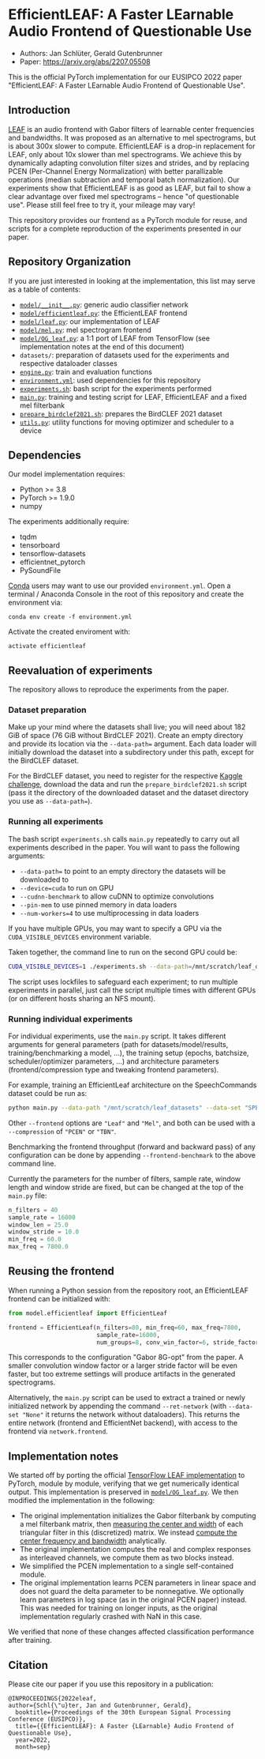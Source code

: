#  EfficientLEAF: A Faster LEarnable Audio Frontend of Questionable Use
- Authors: Jan Schlüter, Gerald Gutenbrunner
- Paper: https://arxiv.org/abs/2207.05508

This is the official PyTorch implementation for our EUSIPCO 2022 paper "EfficientLEAF: A Faster LEarnable Audio Frontend of Questionable Use".

## Introduction

[LEAF](https://openreview.net/forum?id=jM76BCb6F9m) is an audio frontend with Gabor filters of learnable center frequencies and bandwidths. It was proposed as an alternative to mel spectrograms, but is about 300x slower to compute. EfficientLEAF is a drop-in replacement for LEAF, only about 10x slower than mel spectrograms. We achieve this by dynamically adapting convolution filter sizes and strides, and by replacing PCEN (Per-Channel Energy Normalization) with better parallizable operations (median subtraction and temporal batch normalization). Our experiments show that EfficientLEAF is as good as LEAF, but fail to show a clear advantage over fixed mel spectrograms &ndash; hence "of questionable use". Please still feel free to try it, your mileage may vary!

This repository provides our frontend as a PyTorch module for reuse, and scripts for a complete reproduction of the experiments presented in our paper.

## Repository Organization

If you are just interested in looking at the implementation, this list may serve as a table of contents:
- [`model/__init__.py`](model/__init__.py): generic audio classifier network
- [`model/efficientleaf.py`](model/efficientleaf.py): the EfficientLEAF frontend
- [`model/leaf.py`](model/leaf.py): our implementation of LEAF
- [`model/mel.py`](model/mel.py): mel spectrogram frontend
- [`model/OG_leaf.py`](model/OG_leaf.py): a 1:1 port of LEAF from TensorFlow (see implementation notes at the end of this document)
- `datasets/`: preparation of datasets used for the experiments and respective dataloader classes
- [`engine.py`](engine.py): train and evaluation functions
- [`environment.yml`](environment.yml): used dependencies for this repository
- [`experiments.sh`](experiments.sh): bash script for the experiments performed
- [`main.py`](main.py): training and testing script for LEAF, EfficientLEAF and a fixed mel filterbank
- [`prepare_birdclef2021.sh`](prepare_birdclef2021.sh): prepares the BirdCLEF 2021 dataset
- [`utils.py`](utils.py): utility functions for moving optimizer and scheduler to a device

## Dependencies

Our model implementation requires:
* Python >= 3.8
* PyTorch >= 1.9.0
* numpy

The experiments additionally require:
* tqdm
* tensorboard
* tensorflow-datasets
* efficientnet_pytorch
* PySoundFile

[Conda](https://docs.conda.io/en/latest/) users may want to use our provided `environment.yml`. Open a terminal / Anaconda Console in the root of this repository and create the environment via:
```
conda env create -f environment.yml
```
Activate the created enviroment with:
```
activate efficientleaf
```

## Reevaluation of experiments

The repository allows to reproduce the experiments from the paper.

### Dataset preparation

Make up your mind where the datasets shall live; you will need about 182 GiB of space (76 GiB without BirdCLEF 2021). Create an empty directory and provide its location via the `--data-path=` argument. Each data loader will initially download the dataset into a subdirectory under this path, except for the BirdCLEF dataset.

For the BirdCLEF dataset, you need to register for the respective [Kaggle challenge](https://www.kaggle.com/c/birdclef-2021/), download the data and run the `prepare_birdclef2021.sh` script (pass it the directory of the downloaded dataset and the dataset directory you use as `--data-path=`).

### Running all experiments

The bash script `experiments.sh` calls `main.py` repeatedly to carry out all experiments described in the paper. You will want to pass the following arguments:
* `--data-path=` to point to an empty directory the datasets will be downloaded to
* `--device=cuda` to run on GPU
* `--cudnn-benchmark` to allow cuDNN to optimize convolutions
* `--pin-mem` to use pinned memory in data loaders
* `--num-workers=4` to use multiprocessing in data loaders

If you have multiple GPUs, you may want to specify a GPU via the `CUDA_VISIBLE_DEVICES` environment variable.

Taken together, the command line to run on the second GPU could be:
```bash
CUDA_VISIBLE_DEVICES=1 ./experiments.sh --data-path=/mnt/scratch/leaf_datasets --device=cuda  --cudnn-benchmark --pin-mem --num-workers=4
```

The script uses lockfiles to safeguard each experiment; to run multiple experiments in parallel, just call the script multiple times with different GPUs (or on different hosts sharing an NFS mount).

### Running individual experiments

For individual experiments, use the `main.py` script. It takes different arguments for general parameters (path for datasets/model/results, training/benchmarking a model, ...), the training setup (epochs, batchsize, scheduler/optimizer parameters, ...) and architecture parameters (frontend/compression type and tweaking frontend parameters).

For example, training an EfficientLeaf architecture on the SpeechCommands dataset could be run as:
```bash
python main.py --data-path "/mnt/scratch/leaf_datasets" --data-set "SPEECHCOMMANDS" --output-dir "/mnt/scratch/leaf_experiments" --device "cuda" --cudnn-benchmark --pin-mem --num-workers 4 --batch-size 256 --lr 1e-3 --scheduler --patience 10 --scheduler-factor 0.1 --min-lr 1e-5 --frontend "EfficientLeaf" --num-groups 8 --conv-win-factor 6 --stride-factor 16 --compression "TBN" --log1p-initial-a 5 --log1p-trainable --log1p-per-band --tbn-median-filter --tbn-median-filter-append --model-name "speechcommands_eleaf"
```

Other `--frontend` options are `"Leaf"` and `"Mel"`, and both can be used with a `--compression` of `"PCEN"` or `"TBN"`.

Benchmarking the frontend throughput (forward and backward pass) of any configuration can be done by appending `--frontend-benchmark` to the above command line.

Currently the parameters for the number of filters, sample rate, window length and window stride are fixed, but can be changed at the top of the `main.py` file:
```python
n_filters = 40
sample_rate = 16000
window_len = 25.0
window_stride = 10.0
min_freq = 60.0
max_freq = 7800.0
```

## Reusing the frontend

When running a Python session from the repository root, an EfficientLEAF frontend can be initialized with:
```python
from model.efficientleaf import EfficientLeaf

frontend = EfficientLeaf(n_filters=80, min_freq=60, max_freq=7800,
                         sample_rate=16000,
                         num_groups=8, conv_win_factor=6, stride_factor=16)
```
This corresponds to the configuration "Gabor 8G-opt" from the paper. A smaller convolution window factor or a larger stride factor will be even faster, but too extreme settings will produce artifacts in the generated spectrograms.

Alternatively, the `main.py` script can be used to extract a trained or newly initialized network by appending the command `--ret-network` (with `--data-set "None"` it returns the network without dataloaders). This returns the entire network (frontend and EfficientNet backend), with access to the frontend via `network.frontend`.

## Implementation notes

We started off by porting the official [TensorFlow LEAF implementation](https://github.com/google-research/leaf-audio) to PyTorch, module by module, verifying that we get numerically identical output. This implementation is preserved in [`model/OG_leaf.py`](model/OG_leaf.py). We then modified the implementation in the following:
* The original implementation initializes the Gabor filterbank by computing a mel filterbank matrix, then [measuring the center and width](model/OG_leaf.py#L183) of each triangular filter in this (discretized) matrix. We instead [compute the center frequency and bandwidth](model/leaf.py#L12) analytically.
* The original implementation computes the real and complex responses as interleaved channels, we compute them as two blocks instead.
* We simplified the PCEN implementation to a single self-contained module.
* The original implementation learns PCEN parameters in linear space and does not guard the delta parameter to be nonnegative. We optionally learn parameters in log space (as in the original PCEN paper) instead. This was needed for training on longer inputs, as the original implementation regularly crashed with NaN in this case.

We verified that none of these changes affected classification performance after training.

## Citation

Please cite our paper if you use this repository in a publication:
```
@INPROCEEDINGS{2022eleaf,
author={Schl{\"u}ter, Jan and Gutenbrunner, Gerald},
  booktitle={Proceedings of the 30th European Signal Processing Conference (EUSIPCO)},
  title={{EfficientLEAF}: A Faster {LEarnable} Audio Frontend of Questionable Use},
  year=2022,
  month=sep}
```
